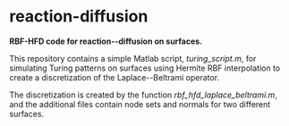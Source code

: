 # reaction-diffusion
**RBF-HFD code for reaction--diffusion on surfaces.**

This repository contains a simple Matlab script, *turing_script.m*, for simulating Turing patterns on surfaces using Hermite RBF interpolation to create a discretization of the Laplace--Beltrami operator.

The discretization is created by the function *rbf_hfd_laplace_beltrami.m*, and the additional files contain node sets and normals for two different surfaces.
